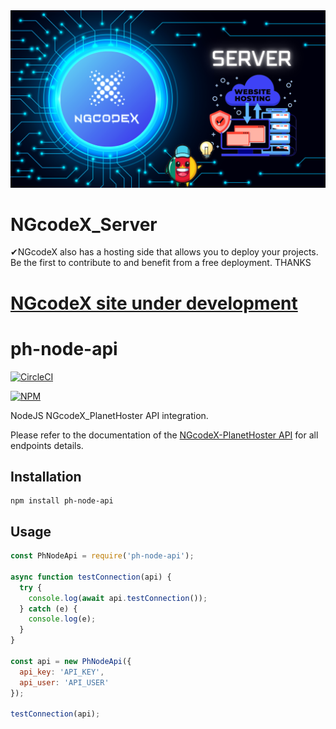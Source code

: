 <div align="center">
<img src="https://github.com/NGcodeX/NGcodeX_Server/blob/main/.github/workflows/private/NGcodeX%20server.png?raw=true">
</div>

# NGcodeX_Server
✔NGcodeX also has a hosting side that allows you to deploy your projects. Be the first to contribute to and benefit from a free deployment. THANKS

<h1><a href="https://github.com/NGcodeX/NGcodeX_WebSite">NGcodeX site under development</a></h1>

# ph-node-api

[![CircleCI](https://dl.circleci.com/status-badge/img/gh/PlanetHoster/ph-node-api/tree/main.svg?style=svg)](https://dl.circleci.com/status-badge/redirect/gh/PlanetHoster/ph-node-api/tree/main)

[![NPM](https://nodei.co/npm/ph-node-api.png)](https://nodei.co/npm/ph-node-api/)

NodeJS NGcodeX_PlanetHoster API integration.

Please refer to the documentation of the [NGcodeX-PlanetHoster API](https://apidoc.planethoster.com/) for all endpoints details.

## Installation
```
npm install ph-node-api
```

## Usage
```javascript
const PhNodeApi = require('ph-node-api');

async function testConnection(api) {
  try {
    console.log(await api.testConnection());
  } catch (e) {
    console.log(e);
  }
}

const api = new PhNodeApi({
  api_key: 'API_KEY',
  api_user: 'API_USER'
});

testConnection(api);
```
